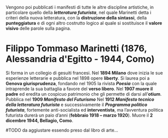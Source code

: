 Vengono poi pubblicati i manifesti di tutte le altre discipline artistiche, in particolare quello della ***letteratura futurista***, nel quale Marinetti detta i criteri della nuova letteratura, con la **distruzione della sintassi**, della **punteggiatura** e di ogni altro costrutto logico al quale si sostituisce il **valore visivo** delle parole sulla pagina.

# Filippo Tommaso Marinetti (1876, Alessandria d'Egitto - 1944, Como)
Si forma in un collegio di gesuiti francesi.
Nel **1894 Milano** dove inizia le sue esperienze letterarie e pubblica nel 1898 opere **liberty**.
Si laurea poi a **Genova giurisprudenza**, fondando nel 1905 la rivista **_Poesia_** con la quale intraprende la sua battaglia a favore del **verso libero**.
Nel **1907 muore il padre** ed eredita un cospicuo patrimonio che gli permette di darsi all’**otium**.
Pubblica nel **1909 _Manifesto del Futurismo_** 
Nel **1912 _Manifesto tecnico della letteratura futurista_** e successivamente il **_Programma politico futurista_**, fortemente anti-socialista ed **interventista**, ma l’avventura politica futurista durerà un paio d’anni (**febbraio 1918 – marzo 1920**).
Muore il **2 dicembre 1944, Bellagio, Como**.

#TODO  da aggiustare essendo preso dal libro di arte...